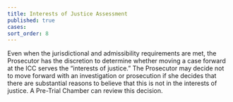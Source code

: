 ```yaml
---
title: Interests of Justice Assessment
published: true
cases:
sort_order: 8
---
```



Even when the jurisdictional and admissibility requirements are met, the Prosecutor has the discretion to determine whether moving a case forward at the ICC serves the “interests of justice.” The Prosecutor may decide not to move forward with an investigation or prosecution if she decides that there are substantial reasons to believe that this is not in the interests of justice. A Pre-Trial Chamber can review this decision.